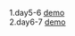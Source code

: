 1.day5-6
[demo](https://supergintoki.github.io/Yorozuya/day5-6/resume.html)
</br>
2.day6-7
[demo](https://supergintoki.github.io/Yorozuya/day6-7/day6-7.html)


